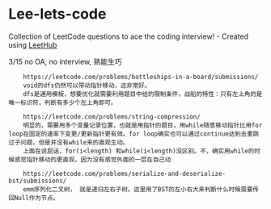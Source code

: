 # Lee-lets-code
Collection of LeetCode questions to ace the coding interview! - Created using [LeetHub](https://github.com/QasimWani/LeetHub)

3/15 no OA, no interview, 熟能生巧
        
        https://leetcode.com/problems/battleships-in-a-board/submissions/
        void的dfs仍然可以带动指针移动，这非常好。
        dfs是通用模板，想要优化就需要利用题目中给的限制条件，战船的特性：只有左上角的是唯一标识符，判断有多少个左上角即可。
        
        https://leetcode.com/problems/string-compression/
        明显的，需要用多个变量记录位置，也就是用指针的题目，用while随意移动指针比用for loop在固定的速率下变更/更新指针更有效。for loop确实也可以通过continue达到去重跳过子问题，但是并没有while来的直观生动。
        上面在说屁话，for(i<length) 和while(i<length)没区别。不，确实用while的时候感觉指针移动的更直观，因为没有感觉外面的一层在自己动
        
        https://leetcode.com/problems/serialize-and-deserialize-bst/submissions/
        emm序列化二叉树， 就是递归左右子树。这里用了BST的左小右大来判断什么时候需要传回Null作为节点。
  
